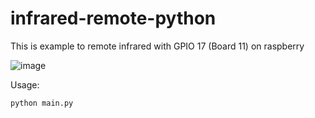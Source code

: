 # infrared-remote-python
This is example to remote infrared with GPIO 17 (Board 11) on raspberry

![image](https://user-images.githubusercontent.com/19990660/143670355-118204b7-0f37-4b7a-8366-fa634709a116.png)

Usage:
```
python main.py
```
